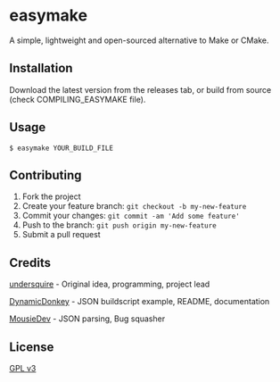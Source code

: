 # easymake

A simple, lightweight and open-sourced alternative to Make or CMake.

## Installation

Download the latest version from the releases tab, or build from source (check COMPILING_EASYMAKE file).

## Usage

`$ easymake YOUR_BUILD_FILE`

## Contributing

1. Fork the project
2. Create your feature branch: `git checkout -b my-new-feature`
3. Commit your changes: `git commit -am 'Add some feature'`
4. Push to the branch: `git push origin my-new-feature`
5. Submit a pull request

## Credits

[undersquire](https://github.com/undersquire) - Original idea, programming, project lead

[DynamicDonkey](https://github.com/DynamicDonkey) - JSON buildscript example, README, documentation

[MousieDev](https://github.com/MousieDev) - JSON parsing, Bug squasher

## License

[GPL v3](https://raw.githubusercontent.com/undersquire/easymake/main/LICENSE)
